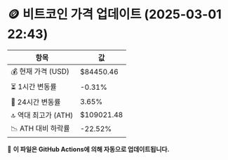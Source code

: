# 🪙 비트코인 가격 업데이트 (2025-03-01 22:43)

| 항목                | 값 |
|--------------------|----------------|
| 💰 현재 가격 (USD) | $84450.46 |
| ⏳ 1시간 변동률    | -0.31% |
| 📆 24시간 변동률   | 3.65% |
| 🔝 역대 최고가 (ATH) | $109021.48 |
| 📉 ATH 대비 하락률 | -22.52% |

🔄 **이 파일은 GitHub Actions에 의해 자동으로 업데이트됩니다.**
